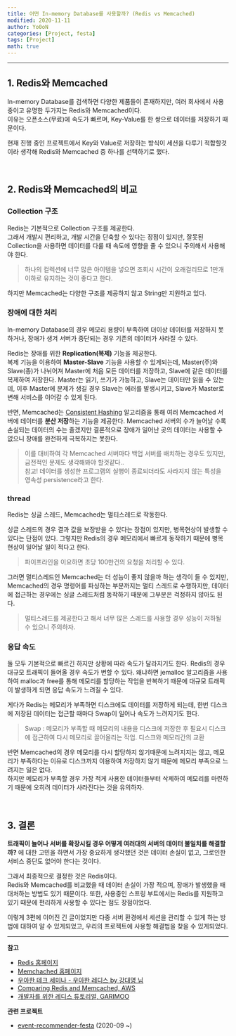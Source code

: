 ```yaml
---
title: 어떤 In-memory Database를 사용할까? (Redis vs Memcached)
modified: 2020-11-11
author: Yo0oN
categories: [Project, festa]
tags: [Project]
math: true
---
```


<hr>

## 1. Redis와 Memcached
In-memory Database를 검색하면 다양한 제품들이 존재하지만, 여러 회사에서 사용 중이고 유명한 두가지는 Redis와 Memcached이다.<br>
이유는 오픈소스(무료)에 속도가 빠르며, Key-Value를 한 쌍으로 데이터를 저장하기 때문이다.

현재 진행 중인 프로젝트에서 Key와 Value로 저장하는 방식이 세션을 다루기 적합할것이라 생각해 Redis와 Memcached 중 하나를 선택하기로 했다.

<br>

## 2. Redis와 Memcached의 비교

### Collection 구조
Redis는 기본적으로 Collection 구조를 제공한다.<br>
그래서 개발시 편리하고, 개발 시간을 단축할 수 있다는 장점이 있지만, 잘못된 Collection을 사용하면 데이터를 다룰 때 속도에 영향을 줄 수 있으니 주의해서 사용해야 한다.<br>
> 하나의 컬렉션에 너무 많은 아이템을 넣으면 조회시 시간이 오래걸리므로 1만개 이하로 유지하는 것이 좋다고 한다.

하지만 Memcached는 다양한 구조를 제공하지 않고 String만 지원하고 있다.<br>

### 장애에 대한 처리
In-memory Database의 경우 메모리 용량이 부족하여 더이상 데이터를 저장하지 못하거나, 장애가 생겨 서버가 중단되는 경우 기존의 데이터가 사라질 수 있다.

Redis는 장애를 위한 **Replication(복제)** 기능을 제공한다.<br>
복제 기능을 이용하여 **Master-Slave** 기능을 사용할 수 있게되는데, Master(주)와 Slave(종)가 나뉘어져 Master에 처음 모든 데이터를 저장하고, Slave에 같은 데이터를 복제하여 저장한다.
Master는 읽기, 쓰기가 가능하고, Slave는 데이터만 읽을 수 있는데, 이후 Master에 문제가 생길 경우 Slave는 에러를 발생시키고, Slave가 Master로 변해 서비스를 이어갈 수 있게 된다.

반면, Memcached는 [Consistent Hashing](https://ko.wikipedia.org/wiki/%EC%9D%BC%EA%B4%80%EB%90%9C_%ED%95%B4%EC%8B%B1) 알고리즘을 통해 여러 Memcached 서버에 데이터를 **분산 저장**하는 기능을 제공한다. Memcached 서버의 수가 늘어날 수록 손실되는 데이터의 수는 줄겠지만 결론적으로 장애가 일어난 곳의 데이터는 사용할 수 없으니 장애를 완전하게 극복하지는 못한다.<br>
> 이를 대비하여 각 Memcached 서버마다 백업 서버를 배치하는 경우도 있지만, 금전적인 문제도 생각해봐야 할것같다..<br>
> 참고! 데이터를 생성한 프로그램의 실행이 종료되더라도 사라지지 않는 특성을 영속성 persistence라고 한다.

### thread
Redis는 싱글 스레드, Memcached는 멀티스레드로 작동한다.

싱글 스레드의 경우 결과 값을 보장받을 수 있다는 장점이 있지만, 병목현상이 발생할 수 있다는 단점이 있다.
그렇지만 Redis의 경우 메모리에서 빠르게 동작하기 때문에 병목현상이 일어날 일이 적다고 한다.<br>
> 파이프라인을 이요하면 초당 100만건의 요청을 처리할 수 있다.

그러면 멀티스레드인 Memcached는 더 성능이 좋지 않을까 하는 생각이 들 수 있지만, Memcached의 경우 명령어를 파싱하는 부분까지는 멀티 스레드로 수행하지만, 데이터에 접근하는 경우에는 싱글 스레드처럼 동작하기 때문에 그부분은 걱정하지 않아도 된다.<br>
> 멀티스레드를 제공한다고 해서 너무 많은 스레드를 사용할 경우 성능이 저하될 수 있으니 주의하자.

### 응답 속도
둘 모두 기본적으로 빠르긴 하지만 상황에 따라 속도가 달라지기도 한다. Redis의 경우 대규모 트래픽이 들어올 경우 속도가 변할 수 있다.
왜냐하면 jemalloc 알고리즘을 사용하여 malloc과 free를 통해 메모리를 할당하는 작업을 반복하기 때문에 대규모 트래픽이 발생하게 되면 응답 속도가 느려질 수 있다.

게다가 Redis는 메모리가 부족하면 디스크에도 데이터를 저장하게 되는데, 한번 디스크에 저장된 데이터는 접근할 때마다 Swap이 일어나 속도가 느려지기도 한다.<br>
> Swap : 메모리가 부족할 때 메모리의 내용을 디스크에 저장한 후 필요시 디스크에 접근하여 다시 메모리로 끌어올리는 작업. 디스크와 메모리간의 교환

반면 Memcached의 경우 메모리를 다시 할당하지 않기때문에 느려지지는 않고, 메모리가 부족하다는 이유로 디스크까지 이용하여 저장하지 않기 때문에 메모리 부족으로 느려지는 일은 없다.<br>
하지만 메모리가 부족할 경우 가장 적게 사용한 데이터들부터 삭제하여 메모리를 마련하기 때문에 오히려 데이터가 사라진다는 것을 유의하자.

<br>

## 3. 결론

**트래픽이 늘어나 서버를 확장시킬 경우 어떻게 여러대의 서버의 데이터 불일치를 해결할까?** 에 대한 고민을 하면서 가장 중요하게 생각했던 것은 데이터 손실이 없고, 그로인한 서비스 중단도 없어야 한다는 것이다.

그래서 최종적으로 결정한 것은 Redis이다.<br>
Redis와 Memcached를 비교했을 때 데이터 손실이 가장 적으며, 장애가 발생했을 때 대처하는 방법도 있기 때문이다.
또한, 사용중인 스프링 부트에서는 Redis를 지원하고 있기 때문에 편리하게 사용할 수 있다는 점도 장점이었다.

이렇게 3편에 이어진 긴 글이었지만 다중 서버 환경에서 세션을 관리할 수 있게 하는 방법에 대하여 알 수 있게되었고, 우리의 프로젝트에 사용할 해결법을 찾을 수 있게되었다.

<hr>

**참고**
- [Redis 홈페이지](https://redis.io/topics/introduction)
- [Memchached 홈페이지](https://memcached.org/about)
- [우아한 테크 세미나 - 우아한 레디스 by 강대명 님](https://youtu.be/mPB2CZiAkKM)
- [Comparing Redis and Memcached, AWS](https://aws.amazon.com/ko/elasticache/redis-vs-memcached/)
- [개발자를 위한 레디스 튜토리얼, GARIMOO](https://medium.com/garimoo/%EA%B0%9C%EB%B0%9C%EC%9E%90%EB%A5%BC-%EC%9C%84%ED%95%9C-%EB%A0%88%EB%94%94%EC%8A%A4-%ED%8A%9C%ED%86%A0%EB%A6%AC%EC%96%BC-01-92aaa24ca8cc)

**관련 프로젝트**
- [event-recommender-festa](https://github.com/f-lab-edu/event-recommender-festa) (2020-09 ~)



